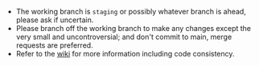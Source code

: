 - The working branch is `staging` or possibly whatever branch is ahead, please ask if uncertain.
- Please branch off the working branch to make any changes except the very small and uncontroversial; and don't commit to main, merge requests are preferred.
- Refer to the [wiki](https://gitlab.com/controlmypc/docs/-/wikis/documentation/Script#code-consistency) for more information including code consistency.
